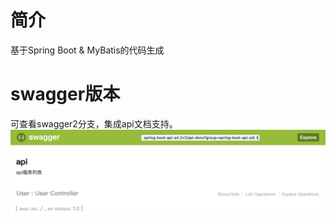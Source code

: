 # 简介
基于Spring Boot &amp; MyBatis的代码生成

# swagger版本
可查看swagger2分支，集成api文档支持。
![swagger](https://github.com/TBuddha/markdown/blob/master/photos/swagger.jpg)
